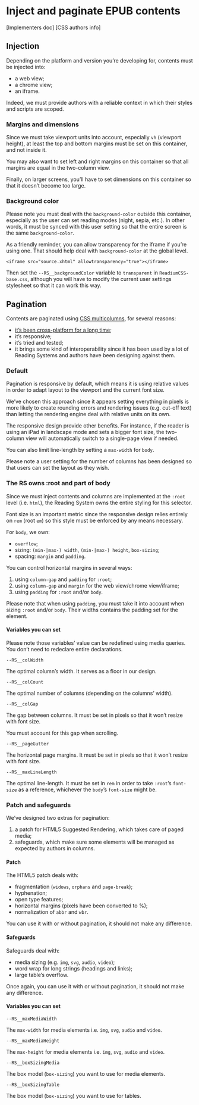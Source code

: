 # Inject and paginate EPUB contents

[Implementers doc] [CSS authors info]

## Injection

Depending on the platform and version you’re developing for, contents must be injected into: 

- a web view;
- a chrome view;
- an iframe.

Indeed, we must provide authors with a reliable context in which their styles and scripts are scoped.

### Margins and dimensions

Since we must take viewport units into account, especially `vh` (viewport height), at least the top and bottom margins must be set on this container, and not inside it.

You may also want to set left and right margins on this container so that all margins are equal in the two-column view.

Finally, on larger screens, you’ll have to set dimensions on this container so that it doesn’t become too large.

### Background color

Please note you must deal with the `background-color` outside this container, especially as the user can set reading modes (night, sepia, etc.). In other words, it must be synced with this user setting so that the entire screen is the same `background-color`.

As a friendly reminder, you can allow transparency for the iframe if you’re using one. That should help deal with `background-color` at the global level.

```
<iframe src="source.xhtml" allowtransparency="true"></iframe>
```

Then set the `--RS__backgroundColor` variable to `transparent` in `ReadiumCSS-base.css`, although you will have to modify the current user settings stylesheet so that it can work this way.

## Pagination

Contents are paginated using [CSS multicolumns](https://www.w3.org/TR/css3-multicol/), for several reasons: 

- [it’s been cross-platform for a long time](http://caniuse.com/#feat=multicolumn);
- it’s responsive;
- it’s tried and tested;
- it brings some kind of interoperability since it has been used by a lot of Reading Systems and authors have been designing against them.

### Default

Pagination is responsive by default, which means it is using relative values in order to adapt layout to the viewport and the current font size.

We’ve chosen this approach since it appears setting everything in pixels is more likely to create rounding errors and rendering issues (e.g. cut-off text) than letting the rendering engine deal with relative units on its own.

The responsive design provide other benefits. For instance, if the reader is using an iPad in landscape mode and sets a bigger font size, the two-column view will automatically switch to a single-page view if needed.

You can also limit line-length by setting a `max-width` for `body`.

Please note a user setting for the number of columns has been designed so that users can set the layout as they wish.

### The RS owns :root and part of body

Since we must inject contents and columns are implemented at the `:root` level (i.e. `html`), the Reading System owns the entire styling for this selector.

Font size is an important metric since the responsive design relies entirely on `rem` (root `em`) so this style must be enforced by any means necessary.

For `body`, we own: 

- `overflow`;
- sizing: `(min-|max-) width`, `(min-|max-) height`, `box-sizing`;
- spacing: `margin` and `padding`.

You can control horizontal margins in several ways: 

1. using `column-gap` and `padding` for `:root`;
2. using `column-gap` and `margin` for the web view/chrome view/iframe;
3. using `padding` for `:root` and/or `body`.

Please note that when using `padding`, you must take it into account when sizing `:root` and/or `body`. Their widths contains the padding set for the element.

#### Variables you can set

Please note those variables’ value can be redefined using media queries. You don’t need to redeclare entire declarations.

```
--RS__colWidth
```

The optimal column’s width. It serves as a floor in our design.

```
--RS__colCount
```

The optimal number of columns (depending on the columns’ width).

```
--RS__colGap
```

The gap between columns. It must be set in pixels so that it won’t resize with font size. 

You must account for this gap when scrolling.

```    
--RS__pageGutter
```

The horizontal page margins. It must be set in pixels so that it won’t resize with font size.

```
--RS__maxLineLength
```

The optimal line-length. It must be set in `rem` in order to take `:root`’s `font-size` as a reference, whichever the `body`’s `font-size` might be.

### Patch and safeguards

We’ve designed two extras for pagination: 

1. a patch for HTML5 Suggested Rendering, which takes care of paged media;
2. safeguards, which make sure some elements will be managed as expected by authors in columns.

#### Patch

The HTML5 patch deals with: 

- fragmentation (`widows`, `orphans` and `page-break`);
- hyphenation;
- open type features;
- horizontal margins (pixels have been converted to %);
- normalization of `abbr` and `wbr`.

You can use it with or without pagination, it should not make any difference.

#### Safeguards

Safeguards deal with:

- media sizing (e.g. `img`, `svg`, `audio`, `video`);
- word wrap for long strings (headings and links);
- large table’s overflow.

Once again, you can use it with or without pagination, it should not make any difference.

#### Variables you can set

```
--RS__maxMediaWidth
```

The `max-width` for media elements i.e. `img`, `svg`, `audio` and `video`.

```
--RS__maxMediaHeight
```

The `max-height` for media elements i.e. `img`, `svg`, `audio` and `video`.

```
--RS__boxSizingMedia
```

The box model (`box-sizing`) you want to use for media elements.

```
--RS__boxSizingTable
```

The box model (`box-sizing`) you want to use for tables.